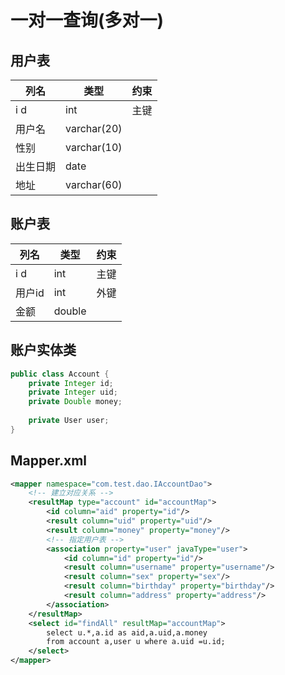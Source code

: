 # 一对一查询(多对一)
## 用户表
列名|类型|约束
-|-|-
i d|int|主键
用户名|varchar(20)|
性别|varchar(10)|
出生日期|date|
地址|varchar(60)|
## 账户表
列名|类型|约束
-|-|-
i d|int|主键
用户id|int|外键
金额|double|
## 账户实体类
```java
public class Account {
	private Integer id;
	private Integer uid;
	private Double money;
	
	private User user;
}
```
## Mapper.xml
```xml
<mapper namespace="com.test.dao.IAccountDao">
	<!-- 建立对应关系 -->
	<resultMap type="account" id="accountMap">
		<id column="aid" property="id"/>
		<result column="uid" property="uid"/>
		<result column="money" property="money"/>
		<!-- 指定用户表 -->
		<association property="user" javaType="user">
			<id column="id" property="id"/>
			<result column="username" property="username"/>
			<result column="sex" property="sex"/>
			<result column="birthday" property="birthday"/>
			<result column="address" property="address"/>
		</association>
	</resultMap>
	<select id="findAll" resultMap="accountMap">
		select u.*,a.id as aid,a.uid,a.money 
		from account a,user u where a.uid =u.id;
	</select>
</mapper>
```
